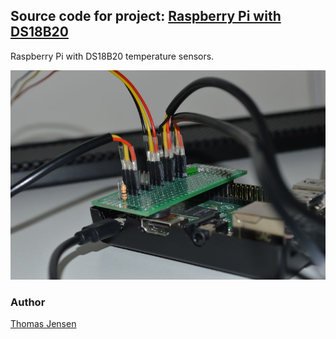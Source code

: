 ## Source code for project: [Raspberry Pi with DS18B20](https://link.stdout.no/F)

Raspberry Pi with DS18B20 temperature sensors.

![Raspberry Pi with DS18B20](image.jpg)

### Author
[Thomas Jensen](https://thomas.stdout.no)
